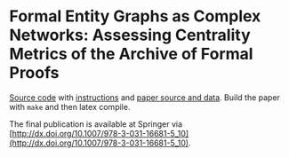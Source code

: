 # Formal Entity Graphs as Complex Networks: Assessing Centrality Metrics of the Archive of Formal Proofs
[Source code](source/) with [instructions](source/README.md) and [paper source and data](paper_data/).
Build the paper with `make` and then latex compile.

The final publication is available at Springer via [http://dx.doi.org/10.1007/978-3-031-16681-5_10](http://dx.doi.org/10.1007/978-3-031-16681-5_10).
